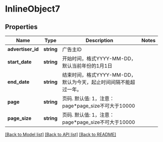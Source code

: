 # InlineObject7

## Properties
Name | Type | Description | Notes
------------ | ------------- | ------------- | -------------
**advertiser_id** | **string** | 广告主ID | 
**start_date** | **string** | 开始时间，格式YYYY-MM-DD，默认当前年份的1月1日 | 
**end_date** | **string** | 结束时间，格式YYYY-MM-DD，默认为今天，起止时间间隔不能超过一年。 | 
**page** | **string** | 页码. 默认值: 1，注意：page*page_size不可大于10000 | 
**page_size** | **string** | 页码. 默认值: 1，注意：page*page_size不可大于10000 | 

[[Back to Model list]](../README.md#documentation-for-models) [[Back to API list]](../README.md#documentation-for-api-endpoints) [[Back to README]](../README.md)


